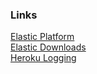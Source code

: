 ### Links

[Elastic Platform](https://www.elastic.co/pt/)  
[Elastic Downloads](https://www.elastic.co/pt/downloads/)  
[Heroku Logging](https://elements.heroku.com/addons#logging)  